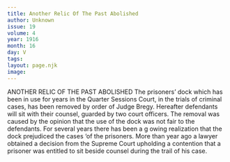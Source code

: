 ```yaml
---
title: Another Relic Of The Past Abolished
author: Unknown
issue: 19
volume: 4
year: 1916
month: 16
day: V
tags:
layout: page.njk
image:
---
```

ANOTHER RELIC OF THE PAST ABOLISHED       The prisoners’ dock which has been in use for years in the Quarter Sessions Court, in the trials of criminal cases, has been removed by order of Judge Bregy. Hereafter defendants will sit with their counsel, guarded by two court officers. The removal was caused by the opinion that the use of the dock was not fair to the defendants.       For several years there has been a g owing realization that the dock prejudiced the cases ‘of the prisoners. More than year ago a lawyer obtained a decision from the Supreme Court upholding a contention that a prisoner was entitled to sit beside counsel during the trail of his case.


